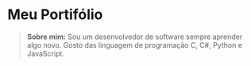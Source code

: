 # Meu Portifólio
> **Sobre mim:** Sou um desenvolvedor de software sempre aprender algo novo. Gosto das linguagem de programação C, C#, Python e JavaScript. 
